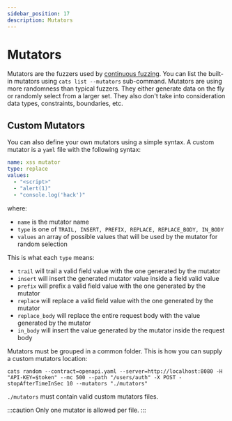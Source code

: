 ```yaml
---
sidebar_position: 17
description: Mutators
---
```


# Mutators

Mutators are the fuzzers used by [continuous fuzzing](./running-cats.md). You can list the built-in mutators using `cats list --mutators` sub-command.
Mutators are using more randomness than typical fuzzers. 
They either generate data on the fly or randomly select from a larger set. 
They also don't take into consideration data types, constraints, boundaries, etc.

## Custom Mutators

You can also define your own mutators using a simple syntax. A custom mutator is a `yaml` file with the following syntax:

```yaml
name: xss mutator
type: replace
values:
  - "<script>"
  - "alert(1)"
  - "console.log('hack')"
```

where:

- `name` is the mutator name
- `type` is one of `TRAIL, INSERT, PREFIX, REPLACE, REPLACE_BODY, IN_BODY`
- `values` an array of possible values that will be used by the mutator for random selection

This is what each `type` means:

- `trail` will trail a valid field value with the one generated by the mutator
- `insert` will insert the generated mutator value inside a field valid value
- `prefix` will prefix a valid field value with the one generated by the mutator
- `replace` will replace a valid field value with the one generated by the mutator
- `replace_body` will replace the entire request body with the value generated by the mutator
- `in_body` will insert the value generated by the mutator inside the request body

Mutators must be grouped in a common folder. This is how you can supply a custom mutators location:

```shell
cats random --contract=openapi.yaml --server=http://localhost:8080 -H "API-KEY=$token" --mc 500 --path "/users/auth" -X POST -stopAfterTimeInSec 10 --mutators "./mutators"
```

`./mutators` must contain valid custom mutators files.

:::caution
Only one mutator is allowed per file.
:::